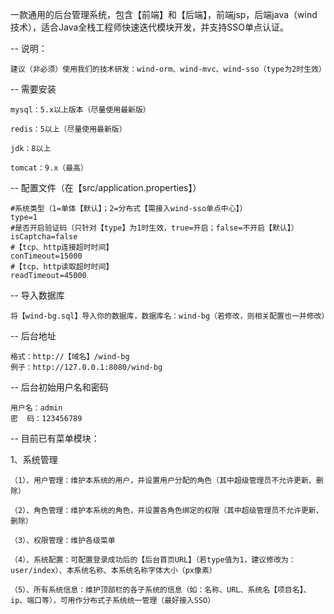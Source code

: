 一款通用的后台管理系统，包含【前端】和【后端】，前端jsp，后端java（wind技术），适合Java全栈工程师快速迭代模块开发，并支持SSO单点认证。

-- 说明：
  
    建议（非必须）使用我们的技术研发：wind-orm、wind-mvc、wind-sso（type为2时生效）

-- 需要安装

  	mysql：5.x以上版本（尽量使用最新版）
  	
  	redis：5以上（尽量使用最新版）
  	
  	jdk：8以上
  	
  	tomcat：9.x（最高）

-- 配置文件（在【src/application.properties】）

    #系统类型（1=单体【默认】；2=分布式【需接入wind-sso单点中心】）
    type=1
    #是否开启验证码（只针对【type】为1时生效，true=开启；false=不开启【默认】）
    isCaptcha=false
    #【tcp、http连接超时时间】 
    conTimeout=15000
    #【tcp、http读取超时时间】
    readTimeout=45000

-- 导入数据库

    将【wind-bg.sql】导入你的数据库，数据库名：wind-bg（若修改，则相关配置也一并修改）

-- 后台地址

    格式：http://【域名】/wind-bg
    例子：http://127.0.0.1:8080/wind-bg

-- 后台初始用户名和密码

    用户名：admin
    密  码：123456789

-- 目前已有菜单模块：

  1、系统管理
  
    （1）、用户管理：维护本系统的用户，并设置用户分配的角色（其中超级管理员不允许更新、删除）
    
    （2）、角色管理：维护本系统的角色，并设置各角色绑定的权限（其中超级管理员不允许更新、删除）
    
    （3）、权限管理：维护各级菜单
    
    （4）、系统配置：可配置登录成功后的【后台首页URL】（若type值为1，建议修改为：user/index）、本系统名称、本系统名称字体大小（px像素）
    
    （5）、所有系统信息：维护顶部栏的各子系统的信息（如：名称、URL、系统名【项目名】、ip、端口等），可用作分布式子系统统一管理（最好接入SSO）


  
